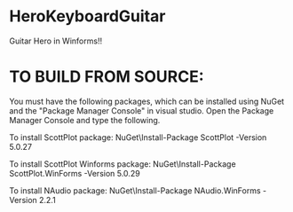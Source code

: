 # HeroKeyboardGuitar
Guitar Hero in Winforms!!

TO BUILD FROM SOURCE:
=====================
You must have the following packages, which can be installed using NuGet and the "Package Manager Console" in visual studio. Open the Package Manager Console and type the following.

To install ScottPlot package:
  NuGet\Install-Package ScottPlot -Version 5.0.27

To install ScottPlot Winforms package:
  NuGet\Install-Package ScottPlot.WinForms -Version 5.0.29

To install NAudio package:
  NuGet\Install-Package NAudio.WinForms -Version 2.2.1

